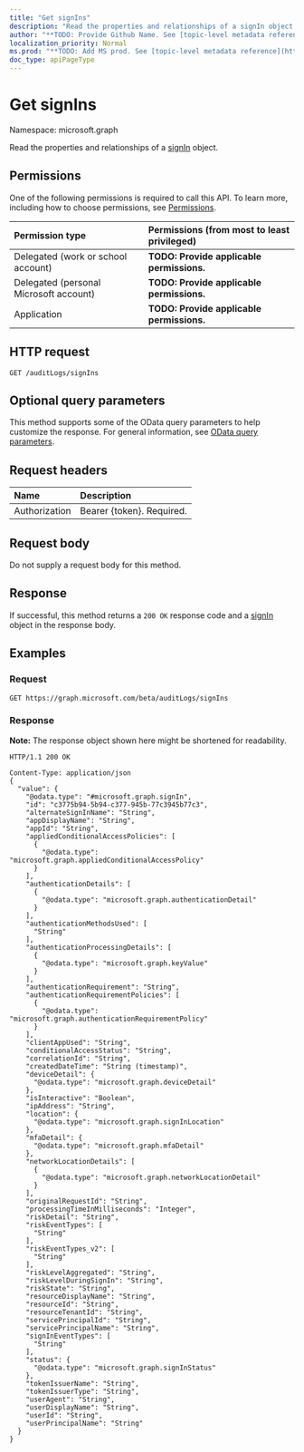```yaml
---
title: "Get signIns"
description: "Read the properties and relationships of a signIn object."
author: "**TODO: Provide Github Name. See [topic-level metadata reference](https://msgo.azurewebsites.net/add/document/guidelines/metadata.html#topic-level-metadata)**"
localization_priority: Normal
ms.prod: "**TODO: Add MS prod. See [topic-level metadata reference](https://msgo.azurewebsites.net/add/document/guidelines/metadata.html#topic-level-metadata)**"
doc_type: apiPageType
---
```


# Get signIns
Namespace: microsoft.graph

Read the properties and relationships of a [signIn](../resources/signin.md) object.

## Permissions
One of the following permissions is required to call this API. To learn more, including how to choose permissions, see [Permissions](/graph/permissions-reference).

|Permission type|Permissions (from most to least privileged)|
|:---|:---|
|Delegated (work or school account)|**TODO: Provide applicable permissions.**|
|Delegated (personal Microsoft account)|**TODO: Provide applicable permissions.**|
|Application|**TODO: Provide applicable permissions.**|

## HTTP request

<!-- {
  "blockType": "ignored"
}
-->
``` http
GET /auditLogs/signIns
```

## Optional query parameters
This method supports some of the OData query parameters to help customize the response. For general information, see [OData query parameters](/graph/query-parameters).

## Request headers
|Name|Description|
|:---|:---|
|Authorization|Bearer {token}. Required.|

## Request body
Do not supply a request body for this method.

## Response

If successful, this method returns a `200 OK` response code and a [signIn](../resources/signin.md) object in the response body.

## Examples

### Request
<!-- {
  "blockType": "request",
  "name": "get_signin"
}
-->
``` http
GET https://graph.microsoft.com/beta/auditLogs/signIns
```


### Response
**Note:** The response object shown here might be shortened for readability.
<!-- {
  "blockType": "response",
  "truncated": true,
  "@odata.type": "microsoft.graph.signIn"
}
-->
``` http
HTTP/1.1 200 OK

Content-Type: application/json
{
  "value": {
    "@odata.type": "#microsoft.graph.signIn",
    "id": "c3775b94-5b94-c377-945b-77c3945b77c3",
    "alternateSignInName": "String",
    "appDisplayName": "String",
    "appId": "String",
    "appliedConditionalAccessPolicies": [
      {
        "@odata.type": "microsoft.graph.appliedConditionalAccessPolicy"
      }
    ],
    "authenticationDetails": [
      {
        "@odata.type": "microsoft.graph.authenticationDetail"
      }
    ],
    "authenticationMethodsUsed": [
      "String"
    ],
    "authenticationProcessingDetails": [
      {
        "@odata.type": "microsoft.graph.keyValue"
      }
    ],
    "authenticationRequirement": "String",
    "authenticationRequirementPolicies": [
      {
        "@odata.type": "microsoft.graph.authenticationRequirementPolicy"
      }
    ],
    "clientAppUsed": "String",
    "conditionalAccessStatus": "String",
    "correlationId": "String",
    "createdDateTime": "String (timestamp)",
    "deviceDetail": {
      "@odata.type": "microsoft.graph.deviceDetail"
    },
    "isInteractive": "Boolean",
    "ipAddress": "String",
    "location": {
      "@odata.type": "microsoft.graph.signInLocation"
    },
    "mfaDetail": {
      "@odata.type": "microsoft.graph.mfaDetail"
    },
    "networkLocationDetails": [
      {
        "@odata.type": "microsoft.graph.networkLocationDetail"
      }
    ],
    "originalRequestId": "String",
    "processingTimeInMilliseconds": "Integer",
    "riskDetail": "String",
    "riskEventTypes": [
      "String"
    ],
    "riskEventTypes_v2": [
      "String"
    ],
    "riskLevelAggregated": "String",
    "riskLevelDuringSignIn": "String",
    "riskState": "String",
    "resourceDisplayName": "String",
    "resourceId": "String",
    "resourceTenantId": "String",
    "servicePrincipalId": "String",
    "servicePrincipalName": "String",
    "signInEventTypes": [
      "String"
    ],
    "status": {
      "@odata.type": "microsoft.graph.signInStatus"
    },
    "tokenIssuerName": "String",
    "tokenIssuerType": "String",
    "userAgent": "String",
    "userDisplayName": "String",
    "userId": "String",
    "userPrincipalName": "String"
  }
}
```

